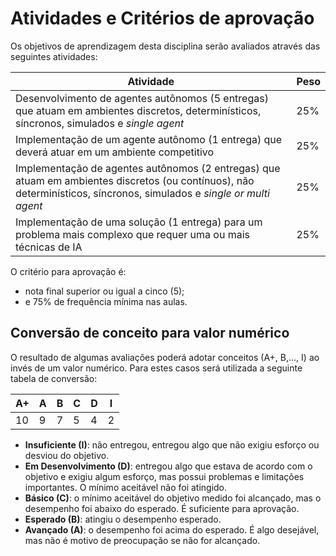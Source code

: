 # Atividades e Critérios de aprovação

Os objetivos de aprendizagem desta disciplina serão avaliados através das seguintes atividades: 

| Atividade | Peso |
| ----------| ----------|
| Desenvolvimento de agentes autônomos (5 entregas) que atuam em ambientes discretos, determinísticos, síncronos, simulados e *single agent* | 25% |
| Implementação de um agente autônomo (1 entrega) que deverá atuar em um ambiente competitivo | 25% | 
| Implementação de agentes autônomos (2 entregas) que atuam em ambientes discretos (ou contínuos), não determinísticos, síncronos, simulados e *single or multi agent* | 25% | 
| Implementação de uma solução (1 entrega) para um problema mais complexo que requer uma ou mais técnicas de IA | 25% | 

O critério para aprovação é:

* nota final superior ou igual a cinco (5);
* e 75% de frequência mínima nas aulas. 

## Conversão de conceito para valor numérico

O resultado de algumas avaliações poderá adotar conceitos (A+, B,..., I) ao invés de um valor numérico. Para estes casos será utilizada a seguinte tabela de conversão:

| A+ | A | B | C | D | I |
|----|---|---|---|---|---|
| 10 | 9 | 7 | 5 | 4 | 2 |

* **Insuficiente (I)**: não entregou, entregou algo que não exigiu esforço ou desviou do objetivo.
* **Em Desenvolvimento (D)**: entregou algo que estava de acordo com o objetivo e exigiu algum esforço, mas possui problemas e limitações importantes. O mínimo aceitável não foi atingido.
* **Básico (C)**: o mínimo aceitável do objetivo medido foi alcançado, mas o desempenho foi abaixo do esperado. É suficiente para aprovação.
* **Esperado (B)**: atingiu o desempenho esperado.
* **Avançado (A)**: o desempenho foi acima do esperado. É algo desejável, mas não é motivo de preocupação se não for alcançado.
